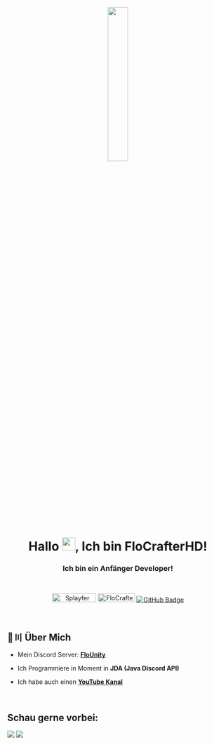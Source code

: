<p align="center">
<a href="#"><img width="30%" height="auto" src="https://cdn.discordapp.com/attachments/985551183479463998/1001856009670758470/coding2.gif" height="175px"/></a>
</p>

<h1 align="center">Hallo <img src="https://raw.githubusercontent.com/MartinHeinz/MartinHeinz/master/wave.gif" width="30px" height="30px">, Ich bin FloCrafterHD!</h1>
<h3 align="center">Ich bin ein Anfänger Developer!</h3>

<br>


<p align="center">
        <a href="https://youtube.com/flocrafter"><img src="https://img.shields.io/youtube/channel/views/UCGvcLOmPKMv4JstBZezFkHA?label=YouTube&logo=YouTube&style=flat-square" alt="Splayfer" width="100" height="20"/></a>
    <a href="https://dsc.gg/flounity"><img src="https://img.shields.io/badge/Discord-7488cd?style=for-the-badge&logo=discord&logoColor=white" alt="FloCrafterHD#6462" width="85" height="20"/></a>
    <a href="https://github.com/flocrafterhd?tab=followers"><img src="https://img.shields.io/github/followers/nopro200?label=Followers&style=social" alt="GitHub Badge"></a>
</p>



<br>

## 🔎〣 Über Mich

- Mein Discord Server: **[FloUnity](https://dsc.gg/flounity)**

- Ich Programmiere in Moment in **JDA (Java Discord API)**

- Ich habe auch einen **[YouTube Kanal](https://www.youtube.com/@FloCrafterHD)**

<br/>

## Schau gerne vorbei:
<p align="left">

<a href = "https://www.youtube.com/@FloCrafterHD"><img src="https://img.icons8.com/fluent/48/000000/youtube.png"/></a>
<a href = "https://linktr.ee/flocrafterhd"><img src="https://img.icons8.com/color/48/000000/linktree.png"/></a>

